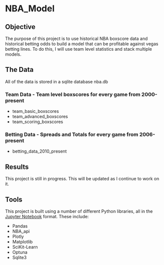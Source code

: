 # NBA_Model

## Objective
The purpose of this project is to use historical NBA boxscore data and historical betting odds to build a model that can be profitable against vegas betting lines.
To do this, I will use team level statistics and stack multiple models. 


## The Data

All of the data is stored in a sqlite database nba.db

### Team Data - Team level boxscores for every game from 2000-present 

- team_basic_boxscores
- team_advanced_boxscores
- team_scoring_boxscores

### Betting Data - Spreads and Totals for every game from 2006-present
- betting_data_2010_present


## Results
This project is still in progress. This will be updated as I continue to work on it.

## Tools

This project is built using a number of different Python libraries, all in the [Jupyter Notebook](https://jupyter.org/) format.
These include:
- Pandas
- NBA_api
- Plotly
- Matplotlib
- SciKit-Learn
- Optuna
- Sqlite3